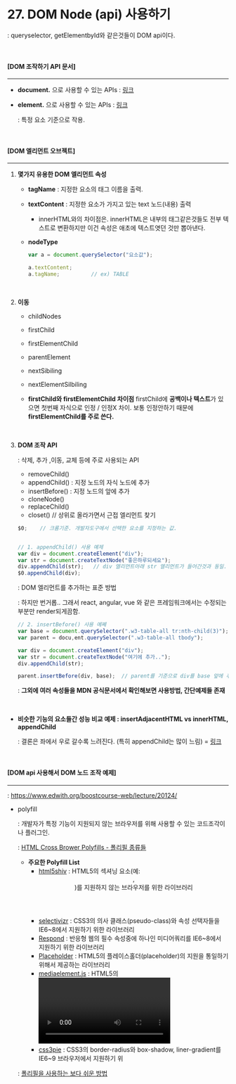 # 27. DOM Node (api) 사용하기

: queryselector, getElementbyId와 같은것들이 DOM api이다.

<br>

#### [DOM 조작하기 API 문서]

---

- **document.** 으로 사용할 수 있는 APIs : [링크](https://www.w3schools.com/jsref/dom_obj_document.asp)

- **element.** 으로 사용할 수 있는 APIs : [링크](https://www.w3schools.com/jsref/dom_obj_all.asp)

  : 특정 요소 기준으로 작용.

<br>

#### [DOM 엘리먼트 오브젝트]

---

1. **몇가지 유용한 DOM 엘리먼트 속성**

   - **tagName** : 지정한 요소의 태그 이름을 출력.

   - **textContent** : 지정한 요소가 가지고 있는 text 노드(내용) 출력

     - innerHTML와의 차이점은. innerHTML은 내부의 태그같은것들도 전부 텍스트로 변환하지만 이건 속성은 애초에 텍스트엿던 것만 뽑아낸다.

   - **nodeType**

     ```js
     var a = document.querySelector("요소값");
     
     a.textContent;   
     a.tagName;          // ex) TABLE
     ```

   <br>

2. **이동**

   - childNodes
   - firstChild
   - firstElementChild
   - parentElement
   - nextSibiling
   - nextElementSilbiling

   - **firstChild와 firstElementChild 차이점**
     firstChild에 **공백이나 텍스트**가 있으면 첫번째 자식으로 인정 / 인정X 차이. 
     보통 인정안하기 때문에 **firstElementChild를 주로 쓴다.**

   <br>

3. **DOM 조작 API**

   : 삭제, 추가 ,이동, 교체 등에 주로 사용되는 API

   - removeChild()
   - appendChild() : 지정 노드의 자식 노드에 추가
   - insertBefore() : 지정 노드의 앞에 추가
   - cloneNode()
   - replaceChild()
   - closet()  // 상위로 올라가면서 근접 엘리먼트 찾기

   ```js
   $0;    // 크롬기준. 개발자도구에서 선택한 요소를 지정하는 값. 
   
   
   // 1. appendChild() 사용 예제
   var div = document.createElement("div");
   var str = document.createTextNode("좋은하루되세요");
   div.appendChild(str);   // div 엘리먼트아래 str 엘리먼트가 들어간것과 동일.
   $0.appendChild(div);
   ```

   : DOM 엘리먼트를 추가하는 표준 방법

   : 하지만 번거롭.. 그래서 react, angular, vue 와 같은 프레임워크에서는 수정되는부분만 render되게끔함.

   ```js
   // 2. insertBefore() 사용 예쩨
   var base = document.querySelector(".w3-table-all tr:nth-child(3)");
   var parent = docu,ent.querySelector(".w3-table-all tbody");
   
   var div = document.createElement("div");
   var str = document.createTextNode("여기에 추가..");
   div.appendChild(str);
   
   parent.insertBefore(div, base);  // parent를 기준으로 div를 base 앞에 추가!!
   ```

   : **그외에 여러 속성들을 MDN 공식문서에서 확인해보면 사용방법, 간단예제들 존재**

   <br>

- **비슷한 기능의 요소들간 성능 비교 예제  : insertAdjacentHTML vs innerHTML, appendChild**

  : 결론은 좌에서 우로 갈수록 느려진다. (특히 appendChild는 많이 느림) = [링크](https://jsperf.com/insertadjacenthtml-perf/3)

<br>

#### [DOM api 사용해서 DOM 노드 조작 예제]

---

: https://www.edwith.org/boostcourse-web/lecture/20124/

- polyfill 

  : 개발자가 특정 기능이 지원되지 않는 브라우저를 위해 사용할 수 있는 코드조각이나 플러그인.

  : [HTML Cross Brower Polyfills - 폴리필 종류들](https://github.com/Modernizr/Modernizr/wiki/HTML5-Cross-Browser-Polyfills)

  - **주요한 Polyfill List**
    - [html5shiv](https://github.com/afarkas/html5shiv) : HTML5의 섹셔닝 요소(예: <header>, <nav>)를 지원하지 않는 브라우저를 위한 라이브러리 
    - [selectivizr](http://selectivizr.com/) : CSS3의 의사 클래스(pseudo-class)와 속성 선택자들을 IE6~8에서 지원하기 위한 라이브러리 
    - [Respond](https://github.com/scottjehl/Respond) : 반응형 웹의 필수 속성중에 하나인 미디어쿼리를 IE6~8에서 지원하기 위한 라이브러리
    - [Placeholder](https://github.com/UmbraEngineering/Placeholder) : HTML5의 플레이스홀더(placeholder)의 지원을 통일하기 위해서 제공하는 라이브러리 
    - [mediaelement.js](http://mediaelementjs.com/) : HTML5의 <video>와 <audio> 요소들을 모든 브라우저에서 하나의 파일로 같은 UI를 제공하기 위한 라이브러리 
    - [css3pie](http://css3pie.com/) : CSS3의 border-radius와 box-shadow, liner-gradient를 IE6~9 브라우저에서 지원하기 위

  : [폴리필을 사용하는 보다 쉬운 방법](http://hacks.mozilla.or.kr/2014/12/an-easier-way-of-using-polyfills/)

  